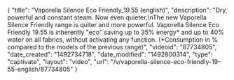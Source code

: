 {
    "title": "Vaporella Silence Eco Friendly_19.55 (english)",
    "description": "Dry, powerful and constant steam. Now even quieter.\nThe new Vaporella Silence Friendly range is quiter and more powerful. Vaporella Silence Eco Friendly 19.55 is inherently \"eco\" saving up to 35% energy* and up to 40% water on all fabrics, without activating any function. (*Consumption in % compared to the models of the previous range)",
    "videoid": "87734805",
    "date_created": "1492734718",
    "date_modified": "1492800314",
    "type": "captivate",
    "layout": "video",
    "url": "\/v\/vaporella-silence-eco-friendly-19-55-english\/87734805"
}